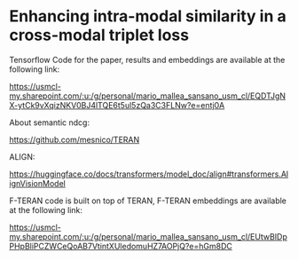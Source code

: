 # Enhancing intra-modal similarity in a cross-modal triplet loss

Tensorflow Code for the paper, results and embeddings are available at the following link:

https://usmcl-my.sharepoint.com/:u:/g/personal/mario_mallea_sansano_usm_cl/EQDTJgNX-ytCk9vXqizNKV0BJ4lTQE6t5ul5zQa3C3FLNw?e=entj0A 

About semantic ndcg:

https://github.com/mesnico/TERAN

ALIGN:

https://huggingface.co/docs/transformers/model_doc/align#transformers.AlignVisionModel

F-TERAN code is built on top of TERAN, F-TERAN embeddings are available at the following link:

https://usmcl-my.sharepoint.com/:u:/g/personal/mario_mallea_sansano_usm_cl/EUtwBIDpPHpBliPCZWCeQoAB7VtintXUledomuHZ7AOPjQ?e=hGm8DC

